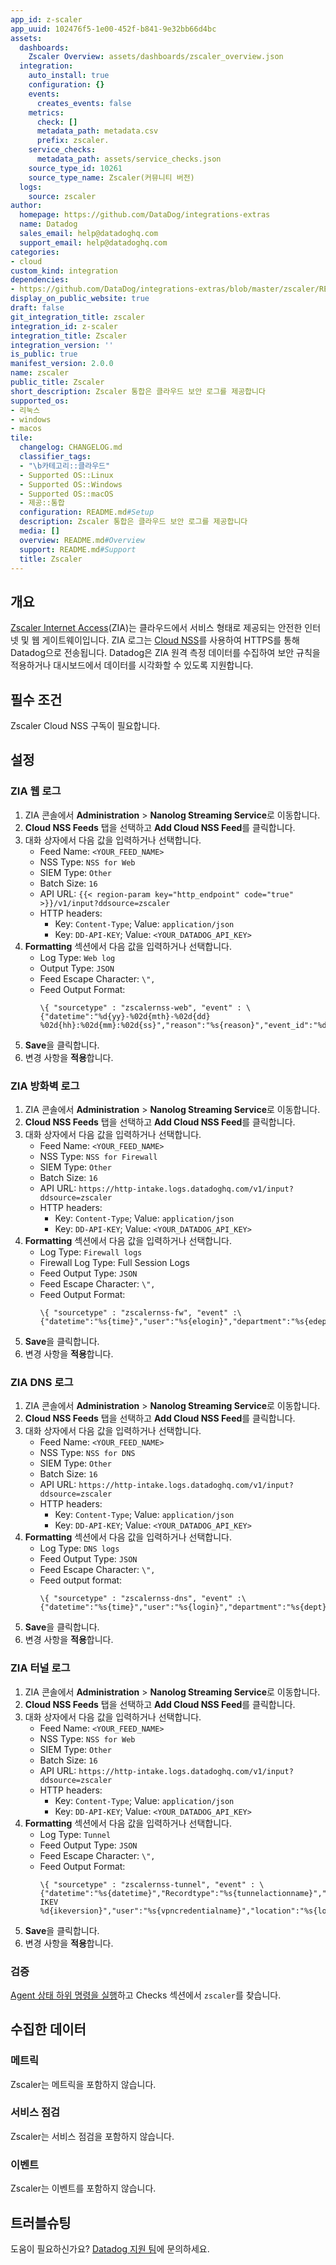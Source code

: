 ```yaml
---
app_id: z-scaler
app_uuid: 102476f5-1e00-452f-b841-9e32bb66d4bc
assets:
  dashboards:
    Zscaler Overview: assets/dashboards/zscaler_overview.json
  integration:
    auto_install: true
    configuration: {}
    events:
      creates_events: false
    metrics:
      check: []
      metadata_path: metadata.csv
      prefix: zscaler.
    service_checks:
      metadata_path: assets/service_checks.json
    source_type_id: 10261
    source_type_name: Zscaler(커뮤니티 버전)
  logs:
    source: zscaler
author:
  homepage: https://github.com/DataDog/integrations-extras
  name: Datadog
  sales_email: help@datadoghq.com
  support_email: help@datadoghq.com
categories:
- cloud
custom_kind: integration
dependencies:
- https://github.com/DataDog/integrations-extras/blob/master/zscaler/README.md
display_on_public_website: true
draft: false
git_integration_title: zscaler
integration_id: z-scaler
integration_title: Zscaler
integration_version: ''
is_public: true
manifest_version: 2.0.0
name: zscaler
public_title: Zscaler
short_description: Zscaler 통합은 클라우드 보안 로그를 제공합니다
supported_os:
- 리눅스
- windows
- macos
tile:
  changelog: CHANGELOG.md
  classifier_tags:
  - "\b카테고리::클라우드"
  - Supported OS::Linux
  - Supported OS::Windows
  - Supported OS::macOS
  - 제공::통합
  configuration: README.md#Setup
  description: Zscaler 통합은 클라우드 보안 로그를 제공합니다
  media: []
  overview: README.md#Overview
  support: README.md#Support
  title: Zscaler
---
```


<!--  SOURCED FROM https://github.com/DataDog/integrations-extras -->


## 개요

[Zscaler Internet Access][1](ZIA)는 클라우드에서 서비스 형태로 제공되는 안전한 인터넷 및 웹 게이트웨이입니다. ZIA 로그는 [Cloud NSS][2]를 사용하여 HTTPS를 통해 Datadog으로 전송됩니다. Datadog은 ZIA 원격 측정 데이터를 수집하여 보안 규칙을 적용하거나 대시보드에서 데이터를 시각화할 수 있도록 지원합니다.

## 필수 조건

Zscaler Cloud NSS 구독이 필요합니다.

## 설정

### ZIA 웹 로그

1. ZIA 콘솔에서 **Administration** > **Nanolog Streaming Service**로 이동합니다.
2. **Cloud NSS Feeds** 탭을 선택하고 **Add Cloud NSS Feed**를 클릭합니다.
3. 대화 상자에서 다음 값을 입력하거나 선택합니다.
   * Feed Name: `<YOUR_FEED_NAME>`
   * NSS Type: `NSS for Web`
   * SIEM Type: `Other`
   * Batch Size: `16`
   * API URL: `{{< region-param key="http_endpoint" code="true" >}}/v1/input?ddsource=zscaler`
   * HTTP headers:
      * Key: `Content-Type`; Value: `application/json`
      * Key: `DD-API-KEY`; Value: `<YOUR_DATADOG_API_KEY>`
4. **Formatting** 섹션에서 다음 값을 입력하거나 선택합니다.
   * Log Type: `Web log`
   * Output Type: `JSON`
   * Feed Escape Character: `\",`
   * Feed Output Format:
      ```
      \{ "sourcetype" : "zscalernss-web", "event" : \{"datetime":"%d{yy}-%02d{mth}-%02d{dd} %02d{hh}:%02d{mm}:%02d{ss}","reason":"%s{reason}","event_id":"%d{recordid}","protocol":"%s{proto}","action":"%s{action}","transactionsize":"%d{totalsize}","responsesize":"%d{respsize}","requestsize":"%d{reqsize}","urlcategory":"%s{urlcat}","serverip":"%s{sip}","clienttranstime":"%d{ctime}","requestmethod":"%s{reqmethod}","refererURL":"%s{ereferer}","useragent":"%s{eua}","product":"NSS","location":"%s{elocation}","ClientIP":"%s{cip}","status":"%s{respcode}","user":"%s{elogin}","url":"%s{eurl}","vendor":"Zscaler","hostname":"%s{ehost}","clientpublicIP":"%s{cintip}","threatcategory":"%s{malwarecat}","threatname":"%s{threatname}","filetype":"%s{filetype}","appname":"%s{appname}","pagerisk":"%d{riskscore}","department":"%s{edepartment}","urlsupercategory":"%s{urlsupercat}","appclass":"%s{appclass}","dlpengine":"%s{dlpeng}","urlclass":"%s{urlclass}","threatclass":"%s{malwareclass}","dlpdictionaries":"%s{dlpdict}","fileclass":"%s{fileclass}","bwthrottle":"%s{bwthrottle}","servertranstime":"%d{stime}","contenttype":"%s{contenttype}","unscannabletype":"%s{unscannabletype}","deviceowner":"%s{deviceowner}","devicehostname":"%s{devicehostname}"\}\}
      ```
5. **Save**을 클릭합니다.
6. 변경 사항을 **적용**합니다.

### ZIA 방화벽 로그

1. ZIA 콘솔에서 **Administration** > **Nanolog Streaming Service**로 이동합니다.
2. **Cloud NSS Feeds** 탭을 선택하고 **Add Cloud NSS Feed**를 클릭합니다.
3. 대화 상자에서 다음 값을 입력하거나 선택합니다.
   * Feed Name: `<YOUR_FEED_NAME>`
   * NSS Type: `NSS for Firewall`
   * SIEM Type: `Other`
   * Batch Size: `16`
   * API URL: `https://http-intake.logs.datadoghq.com/v1/input?ddsource=zscaler`
   * HTTP headers:
      * Key: `Content-Type`; Value: `application/json`
      * Key: `DD-API-KEY`; Value: `<YOUR_DATADOG_API_KEY>`
4. **Formatting** 섹션에서 다음 값을 입력하거나 선택합니다.
   * Log Type: `Firewall logs`
   * Firewall Log Type: Full Session Logs
   * Feed Output Type: `JSON`
   * Feed Escape Character: `\",`
   * Feed Output Format:
      ```
      \{ "sourcetype" : "zscalernss-fw", "event" :\{"datetime":"%s{time}","user":"%s{elogin}","department":"%s{edepartment}","locationname":"%s{elocation}","cdport":"%d{cdport}","csport":"%d{csport}","sdport":"%d{sdport}","ssport":"%d{ssport}","csip":"%s{csip}","cdip":"%s{cdip}","ssip":"%s{ssip}","sdip":"%s{sdip}","tsip":"%s{tsip}","tunsport":"%d{tsport}","tuntype":"%s{ttype}","action":"%s{action}","dnat":"%s{dnat}","stateful":"%s{stateful}","aggregate":"%s{aggregate}","nwsvc":"%s{nwsvc}","nwapp":"%s{nwapp}","proto":"%s{ipproto}","ipcat":"%s{ipcat}","destcountry":"%s{destcountry}","avgduration":"%d{avgduration}","rulelabel":"%s{erulelabel}","inbytes":"%ld{inbytes}","outbytes":"%ld{outbytes}","duration":"%d{duration}","durationms":"%d{durationms}","numsessions":"%d{numsessions}","ipsrulelabel":"%s{ipsrulelabel}","threatcat":"%s{threatcat}","threatname":"%s{ethreatname}","deviceowner":"%s{deviceowner}","devicehostname":"%s{devicehostname}"\}\}
      ```
5. **Save**을 클릭합니다.
6. 변경 사항을 **적용**합니다.

### ZIA DNS 로그

1. ZIA 콘솔에서 **Administration** > **Nanolog Streaming Service**로 이동합니다.
2. **Cloud NSS Feeds** 탭을 선택하고 **Add Cloud NSS Feed**를 클릭합니다.
3. 대화 상자에서 다음 값을 입력하거나 선택합니다.
   * Feed Name: `<YOUR_FEED_NAME>`
   * NSS Type: `NSS for DNS`
   * SIEM Type: `Other`
   * Batch Size: `16`
   * API URL: `https://http-intake.logs.datadoghq.com/v1/input?ddsource=zscaler`
   * HTTP headers:
      * Key: `Content-Type`; Value: `application/json`
      * Key: `DD-API-KEY`; Value: `<YOUR_DATADOG_API_KEY>`
4. **Formatting** 섹션에서 다음 값을 입력하거나 선택합니다.
   * Log Type: `DNS logs`
   * Feed Output Type: `JSON`
   * Feed Escape Character: `\",`
   * Feed output format:
      ```
      \{ "sourcetype" : "zscalernss-dns", "event" :\{"datetime":"%s{time}","user":"%s{login}","department":"%s{dept}","location":"%s{location}","reqaction":"%s{reqaction}","resaction":"%s{resaction}","reqrulelabel":"%s{reqrulelabel}","resrulelabel":"%s{resrulelabel}","dns_reqtype":"%s{reqtype}","dns_req":"%s{req}","dns_resp":"%s{res}","srv_dport":"%d{sport}","durationms":"%d{durationms}","clt_sip":"%s{cip}","srv_dip":"%s{sip}","category":"%s{domcat}","odeviceowner":"%s{odeviceowner}","odevicehostname":"%s{odevicehostname}"\}\}
      ```
5. **Save**을 클릭합니다.
6. 변경 사항을 **적용**합니다.

### ZIA 터널 로그

1. ZIA 콘솔에서 **Administration** > **Nanolog Streaming Service**로 이동합니다.
2. **Cloud NSS Feeds** 탭을 선택하고 **Add Cloud NSS Feed**를 클릭합니다.
3. 대화 상자에서 다음 값을 입력하거나 선택합니다.
   * Feed Name: `<YOUR_FEED_NAME>`
   * NSS Type: `NSS for Web`
   * SIEM Type: `Other`
   * Batch Size: `16`
   * API URL: `https://http-intake.logs.datadoghq.com/v1/input?ddsource=zscaler`
   * HTTP headers:
      * Key: `Content-Type`; Value: `application/json`
      * Key: `DD-API-KEY`; Value: `<YOUR_DATADOG_API_KEY>`
4. **Formatting** 섹션에서 다음 값을 입력하거나 선택합니다.
   * Log Type: `Tunnel`
   * Feed Output Type: `JSON`
   * Feed Escape Character: `\",`
   * Feed Output Format:
      ```
      \{ "sourcetype" : "zscalernss-tunnel", "event" : \{"datetime":"%s{datetime}","Recordtype":"%s{tunnelactionname}","tunneltype":"IPSEC IKEV %d{ikeversion}","user":"%s{vpncredentialname}","location":"%s{locationname}","sourceip":"%s{sourceip}","destinationip":"%s{destvip}","sourceport":"%d{srcport}","destinationport":"%d{dstport}","lifetime":"%d{lifetime}","ikeversion":"%d{ikeversion}","spi_in":"%lu{spi_in}","spi_out":"%lu{spi_out}","algo":"%s{algo}","authentication":"%s{authentication}","authtype":"%s{authtype}","recordid":"%d{recordid}"\}\}
      ```
5. **Save**을 클릭합니다.
6. 변경 사항을 **적용**합니다.

### 검증

[Agent 상태 하위 명령을 실행][3]하고 Checks 섹션에서 `zscaler`를 찾습니다.

## 수집한 데이터

### 메트릭

Zscaler는 메트릭을 포함하지 않습니다.

### 서비스 점검

Zscaler는 서비스 점검을 포함하지 않습니다.

### 이벤트

Zscaler는 이벤트를 포함하지 않습니다.

## 트러블슈팅

도움이 필요하신가요? [Datadog 지원 팀][4]에 문의하세요.

[1]: https://www.zscaler.com/products/zscaler-internet-access
[2]: https://help.zscaler.com/zia/about-nanolog-streaming-service
[3]: https://docs.datadoghq.com/ko/agent/guide/agent-commands/#agent-status-and-information
[4]: https://docs.datadoghq.com/ko/help/